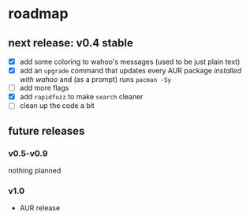 # roadmap

## next release: v0.4 stable

- [x] add some coloring to wahoo's messages (used to be just plain text)
- [x] add an `upgrade` command that updates every AUR package *installed with wahoo* and (as a prompt) runs `pacman -Sy`
- [ ] add more flags
- [x] add `rapidfuzz` to make `search` cleaner
- [ ] clean up the code a bit

## future releases
### v0.5-v0.9
nothing planned

### v1.0
- AUR release
